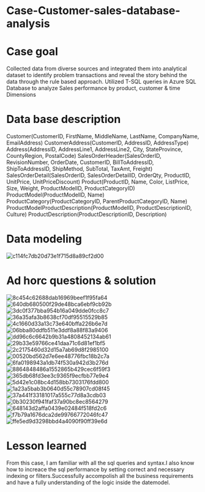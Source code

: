 # Case-Customer-sales-database-analysis
# Case goal
Collected data from diverse sources and integrated them into analytical dataset to identify problem transactions and reveal the story behind the data through the rule based approach.  Utilized T-SQL queries in Azure SQL Database to analyze Sales performance by product, customer &amp; time Dimensions 
# Data base description
Customer(CustomerID, FirstName, MiddleName, LastName, CompanyName, EmailAddress)
CustomerAddress(CustomerID, AddressID, AddressType)
Address(AddressID, AddressLine1, AddressLine2, City, StateProvince, CountyRegion, PostalCode)
SalesOrderHeader(SalesOrderID, RevisionNumber, OrderDate, CustomerID, BillToAddressID, ShipToAddressID, ShipMethod, SubTotal, TaxAmt, Freight)
SalesOrderDetail(SalesOrderID, SalesOrderDetailID, OrderQty, ProductID, UnitPrice, UnitPriceDiscount)
Product(ProductID, Name, Color, ListPrice, Size, Weight, ProductModelID, ProductCategoryID)
ProductModel(ProductModelID, Name)
ProductCategory(ProductCategoryID, ParentProductCategoryID, Name)
ProductModelProductDescription(ProductModelID, ProductDescriptionID, Culture)
ProductDescription(ProductDescriptionID, Description)
# Data modeling
![c114fc7db20d73e1f715d8a89cf2d00](https://github.com/ethanzzz118/Case-Customer-sales-database-analysis/assets/110695227/91375579-c090-4209-a755-af2a9da8b6f1)
# Ad horc questions & solution
![8c454c62688dab16969beef1f95fa64](https://github.com/ethanzzz118/Case-Customer-sales-database-analysis/assets/110695227/32ebf99e-237f-4fd6-a5a2-f758bd0a2d73)
![640db680500f29de48bca6ebf9cb92b](https://github.com/ethanzzz118/Case-Customer-sales-database-analysis/assets/110695227/40950fd6-cb83-4d5c-a265-e472d72d59d7)
![3dc0f377bba954b16a049dde0fcc8c7](https://github.com/ethanzzz118/Case-Customer-sales-database-analysis/assets/110695227/6536437d-b55a-4633-8007-0281800245e4)
![36a35afa3b8638cf70df95515529b85](https://github.com/ethanzzz118/Case-Customer-sales-database-analysis/assets/110695227/4fa736a6-20be-4ff1-8847-472ac069f253)
![4c1660d33a13c73e640bffa226b6e7d](https://github.com/ethanzzz118/Case-Customer-sales-database-analysis/assets/110695227/ae981687-9252-4a89-b2ef-e2700cd0d1a3)
![06bba80ddfb511e3ddf8a88f83a9406](https://github.com/ethanzzz118/Case-Customer-sales-database-analysis/assets/110695227/ad313237-2f0d-4774-a40a-464739b63baa)
![dd96c6c6642b9b31a4808452134ab61](https://github.com/ethanzzz118/Case-Customer-sales-database-analysis/assets/110695227/94f5a2af-4e4c-4f75-bdf6-38b595b2e23e)
![29b33e59766ce41daa71c6d81ef1bf5](https://github.com/ethanzzz118/Case-Customer-sales-database-analysis/assets/110695227/4b7513b4-fbcf-4d83-b93c-a1d292ac94b9)
![2c2175460d32d15a7ab69d8f2985100](https://github.com/ethanzzz118/Case-Customer-sales-database-analysis/assets/110695227/31d11442-280e-4f83-ab21-a9498826738c)
![00520bd562d7e6ee48776fbc18b2c7a](https://github.com/ethanzzz118/Case-Customer-sales-database-analysis/assets/110695227/0a96f0ec-59d0-4be7-a63b-b816a41d8e0e)
![6fa0198943a1db74f530a942d3b276d](https://github.com/ethanzzz118/Case-Customer-sales-database-analysis/assets/110695227/cfcbe90b-8b39-40c4-8d9c-a632e024a754)
![8864848486a1552865b429cec6f59f3](https://github.com/ethanzzz118/Case-Customer-sales-database-analysis/assets/110695227/eda911bb-0a54-4690-a147-bb139b9316ec)
![365db68fd3ee3c9365f9ecfbb77e9e4](https://github.com/ethanzzz118/Case-Customer-sales-database-analysis/assets/110695227/57af5366-54d8-4230-b2f7-ef2ae819bfd3)
![5d42e1c08bc4d158bb7303176fdd800](https://github.com/ethanzzz118/Case-Customer-sales-database-analysis/assets/110695227/6f55c68d-c43d-46a0-ab76-a4ce02af6ae6)
![1a23a5bab3b0640d55c78907cd08f45](https://github.com/ethanzzz118/Case-Customer-sales-database-analysis/assets/110695227/05fc066f-050c-4fab-b40e-643a6e66c28c)
![37a441f33181017a555c77d8a3cdb03](https://github.com/ethanzzz118/Case-Customer-sales-database-analysis/assets/110695227/bc6913eb-aaf9-4281-b985-926bc9dd4aed)
![0b30230f941faf37a90bc8ec8564279](https://github.com/ethanzzz118/Case-Customer-sales-database-analysis/assets/110695227/28071f8a-f769-45c5-990d-e6c046641682)
![648143d2affa0439e02484f518fd2c6](https://github.com/ethanzzz118/Case-Customer-sales-database-analysis/assets/110695227/a8641eec-5bb3-4524-8c48-2c879b2e0bb4)
![f7b79a1676dca2de99766772046fc47](https://github.com/ethanzzz118/Case-Customer-sales-database-analysis/assets/110695227/54adf508-bb79-4bcd-a081-c4335b8f1d02)
![ffe5ed9d3298bbd4a4090f90ff39e6d](https://github.com/ethanzzz118/Case-Customer-sales-database-analysis/assets/110695227/06432c05-c214-49fd-bf1d-1888b4b4fcb8)

# Lesson learned
From this case, I am familiar with all the sql queries and syntax.I also know how to increace the sql performance by setting correct and necessary indexing or filters.Successfully accompolish all the business requirements and have a fully understanding of the logic inside the datemodel.
